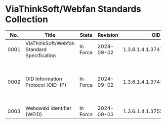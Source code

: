 # ViaThinkSoft/Webfan Standards Collection

| No.  | Title                                      | State            | Revision   | OID                         | Files                                                                               |
|------|--------------------------------------------|------------------|------------|-----------------------------|-------------------------------------------------------------------------------------|
| 0001 | ViaThinkSoft/Webfan Standard Specification | In Force         | 2024-09-02 | 1.3.6.1.4.1.37476.3.0.0     | [TXT](https://github.com/ViaThinkSoft/standards/blob/main/viathinksoft-std-0001-std.txt) / [NROFF](https://github.com/ViaThinkSoft/standards/blob/main/viathinksoft-std-0001-std.nroff) |
| 0002 | OID Information Protocol (OID-IP)          | In Force         | 2024-09-02 | 1.3.6.1.4.1.37476.3.5.10    | [TXT](https://github.com/ViaThinkSoft/standards/blob/main/viathinksoft-std-0002-oidip.txt) / [NROFF](https://github.com/ViaThinkSoft/standards/blob/main/viathinksoft-std-0002-oidip.nroff) / [JSON-Schema](https://github.com/ViaThinkSoft/standards/blob/main/viathinksoft-std-0002-oidip.json)  / [XML-Schema](https://github.com/ViaThinkSoft/standards/blob/main/viathinksoft-std-0002-oidip.xsd) |
| 0003 | Wehowski Identifier (WEID)                 | In Force         | 2024-09-03 | 1.3.6.1.4.1.37553.8.1.8.1.6 | [TXT](https://github.com/ViaThinkSoft/standards/blob/main/viathinksoft-std-0003-weid.txt)  [NROFF](https://github.com/ViaThinkSoft/standards/blob/main/viathinksoft-std-0003-weid.nroff) |
